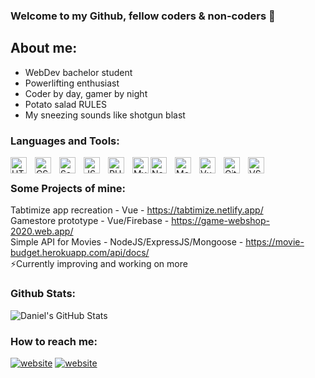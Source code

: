 ### Welcome to my Github, fellow coders & non-coders  👋

## About me:
- WebDev bachelor student
- Powerlifting enthusiast
- Coder by day, gamer by night
- Potato salad RULES
- My sneezing sounds like shotgun blast


### Languages and Tools:
<img align="left" alt="HTML5" width="26px" src="https://cdn.jsdelivr.net/gh/devicons/devicon/icons/html5/html5-original.svg" style="padding-right:10px;" />
<img align="left" alt="CSS3" width="26px" src="https://cdn.jsdelivr.net/gh/devicons/devicon/icons/css3/css3-original.svg" style="padding-right:10px;" />
<img align="left" alt="Sass" width="26px" src="https://cdn.jsdelivr.net/gh/devicons/devicon/icons/sass/sass-original.svg" style="padding-right:10px;" />
<img align="left" alt="JS" width="26px" src="https://cdn.jsdelivr.net/gh/devicons/devicon/icons/javascript/javascript-original.svg" style="padding-right:10px;" />
<img align="left" alt="PHP" width="26px" src="https://cdn.jsdelivr.net/gh/devicons/devicon/icons/php/php-original.svg" style="padding-right:10px;" />
<img align="left" alt="MySQL" width="26px" src="https://cdn.jsdelivr.net/gh/devicons/devicon/icons/mysql/mysql-original.svg"  />
<img align="left" alt="Node.js" width="26px" src="https://cdn.jsdelivr.net/gh/devicons/devicon/icons/nodejs/nodejs-original.svg" style="padding-right:10px;" />
<img align="left" alt="MongoDB" width="26px" src="https://cdn.jsdelivr.net/gh/devicons/devicon/icons/mongodb/mongodb-original.svg" style="padding-right:10px;" />
<img align="left" alt="VueJS" width="26px" src="https://cdn.jsdelivr.net/gh/devicons/devicon/icons/vuejs/vuejs-original.svg" style="padding-right:10px;" />
<img align="left" alt="GitHub" width="26px" src="https://user-images.githubusercontent.com/3369400/139448065-39a229ba-4b06-434b-bc67-616e2ed80c8f.png" style="padding-right:10px;" />
<img align="left" alt="VSCode" width="26px" src="https://cdn.jsdelivr.net/gh/devicons/devicon/icons/vscode/vscode-original.svg" style="padding-right:10px;" />

<br/>

### Some Projects of mine:
Tabtimize app recreation - Vue - https://tabtimize.netlify.app/ <br/>
Gamestore prototype - Vue/Firebase - https://game-webshop-2020.web.app/<br/>
Simple API for Movies - NodeJS/ExpressJS/Mongoose - https://movie-budget.herokuapp.com/api/docs/ <br/>
⚡Currently improving and working on more 

### Github Stats:
<img align="center" alt="Daniel's GitHub Stats" src="https://github-readme-stats.vercel.app/api?username=SamoK99&show_icons=true&hide_border=false&title_color=#9dbde7&icon_color=#dddddd&bg_color=bbbbbb&text_color=#9dbde7&border_color=0c1a25" />

### How to reach me:
[![website](./img/linkedin-light.svg)](https://www.linkedin.com/in/samuel-kuzma/#gh-light-mode-only)
[![website](./img/linkedin-dark.svg)](https://www.linkedin.com/in/samuel-kuzma/#gh-dark-mode-only)


